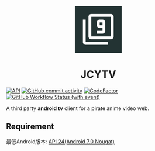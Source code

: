 <div align="center">
  <img src="app/src/main/ic_launcher-playstore.png" width="128px" height="128px"/>
  <h1>JCYTV</h1>
</div>

[![API](https://img.shields.io/badge/API-24%2B-yellow.svg?style=flat&logo=android)](https://developer.android.com/about/versions/nougat)
[![GitHub commit activity](https://img.shields.io/github/commit-activity/m/muedsa/JCYTV?logo=github)](https://github.com/muedsa/JCYTV/commits/main)
[![CodeFactor](https://www.codefactor.io/repository/github/muedsa/bilibililivetv/badge)](https://www.codefactor.io/repository/github/muedsa/JCYTV)
[![GitHub Workflow Status (with event)](https://img.shields.io/github/actions/workflow/status/muedsa/JCYTV/android.yml)](https://github.com/muedsa/JCYTV/actions)

A third party **android tv** client for a pirate anime video web.  

## Requirement
最低Android版本: [API 24(Android 7.0 Nougat)](https://developer.android.com/about/versions/nougat)
